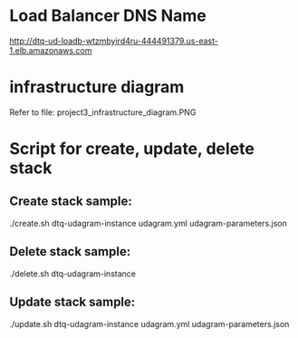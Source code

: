 # Load Balancer DNS Name
http://dtq-ud-loadb-wtzmbyird4ru-444491379.us-east-1.elb.amazonaws.com

# infrastructure diagram
Refer to file: project3_infrastructure_diagram.PNG

# Script for create, update, delete stack

## Create stack sample:
./create.sh dtq-udagram-instance udagram.yml udagram-parameters.json

## Delete stack sample:
./delete.sh dtq-udagram-instance

## Update stack sample:
./update.sh dtq-udagram-instance udagram.yml udagram-parameters.json